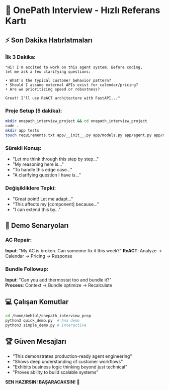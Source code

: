 # 🎯 OnePath Interview - Hızlı Referans Kartı

## ⚡ Son Dakika Hatırlatmaları

### İlk 3 Dakika:
```
"Hi! I'm excited to work on this agent system. Before coding, 
let me ask a few clarifying questions:

• What's the typical customer behavior pattern?
• Should I assume external APIs exist for calendar/pricing?  
• Are we prioritizing speed or robustness?

Great! I'll use ReACT architecture with FastAPI..."
```

### Proje Setup (5 dakika):
```bash
mkdir onepath_interview_project && cd onepath_interview_project
code .
mkdir app tests
touch requirements.txt app/__init__.py app/models.py app/agent.py app/main.py
```

### Sürekli Konuş:
- "Let me think through this step by step..."
- "My reasoning here is..."
- "To handle this edge case..."
- "A clarifying question I have is..."

### Değişikliklere Tepki:
- "Great point! Let me adapt..."
- "This affects my [component] because..."
- "I can extend this by..."

## 🎪 Demo Senaryoları

### AC Repair:
**Input**: "My AC is broken. Can someone fix it this week?"
**ReACT**: Analyze → Calendar → Pricing → Response

### Bundle Followup:
**Input**: "Can you add thermostat too and bundle it?"  
**Process**: Context → Bundle optimize → Recalculate

## 💻 Çalışan Komutlar
```bash
cd /home/behlul/onepath_interview_prep
python3 quick_demo.py  # Ana demo
python3 simple_demo.py # Interactive  
```

## 🏆 Güven Mesajları
- "This demonstrates production-ready agent engineering"
- "Shows deep understanding of customer workflows"
- "Exhibits business logic thinking beyond just technical"
- "Proves ability to build scalable systems"

**SEN HAZIRSIN! BAŞARACAKSIN!** 🚀